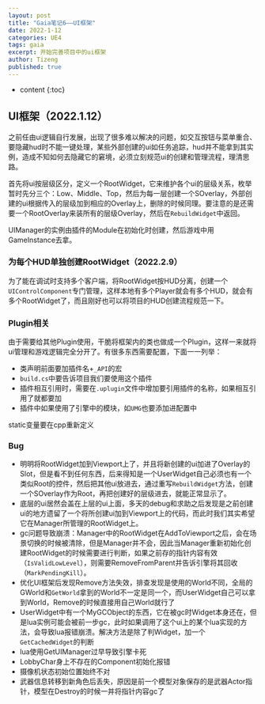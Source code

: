 ```yaml
---
layout: post
title: "Gaia笔记6——UI框架"
date: 2022-1-12
categories: UE4
tags: gaia
excerpt: 开始完善项目中的ui框架
author: Tizeng
published: true
---
```


* content
{:toc}

## UI框架（2022.1.12）

之前任由ui逻辑自行发展，出现了很多难以解决的问题，如交互按钮与菜单重合、要隐藏hud时不能一键处理，某些外部创建的ui如任务追踪，hud并不能拿到其实例，造成不知如何去隐藏它的窘境，必须立刻规范ui的创建和管理流程，理清思路。

首先将ui按层级区分，定义一个RootWidget，它来维护各个ui的层级关系，枚举暂时先分三个：Low、Middle、Top，然后为每一层创建一个SOverlay，外部创建的ui根据传入的层级加到相应的Overlay上，删除的时候同理。要注意的是还需要一个RootOverlay来装所有的层级Overlay，然后在`RebuildWidget`中返回。

UIManager的实例由插件的Module在初始化时创建，然后游戏中用GameInstance去拿。

### 为每个HUD单独创建RootWidget（2022.2.9）

为了能在调试时支持多个客户端，将RootWidget按HUD分离，创建一个`UIControlComponent`专门管理，这样本地有多个Player就会有多个HUD，就会有多个RootWidget了，而且刚好也可以将项目的HUD创建流程规范一下。

### Plugin相关

由于需要给其他Plugin使用，干脆将框架内的类也做成一个Plugin，这样一来就将ui管理和游戏逻辑完全分开了。有很多东西需要配置，下面一一列举：
- 类声明前面要加插件名+`_API`的宏
- `build.cs`中要告诉项目我们要使用这个插件
- 插件相互引用时，需要在`.uplugin`文件中增加要引用插件的名称，如果相互引用了就都要加
- 插件中如果使用了引擎中的模块，如`UMG`也要添加进配置中

static变量要在cpp重新定义

### Bug

* 明明将RootWidget加到Viewport上了，并且将新创建的ui加进了Overlay的Slot，但是看不到任何东西，后来得知是一个UserWidget自己必须也有一个类似Root的控件，然后把其他ui放进去，通过重写`RebuildWidget`方法，创建一个SOverlay作为Root，再把创建好的层级进去，就能正常显示了。
* 底层的ui居然会盖在上层的ui上面，多天的debug和求助之后发现是之前创建ui的地方遗留了一个将所创建ui加到Viewport上的代码，而此时我们其实希望它在Manager所管理的RootWidget上。
* gc问题导致崩溃：Manager中的RootWidget在AddToViewport之后，会在场景切换的时候被清除，但是Manager并不会，因此当Manager重新初始化创建RootWidget的时候需要进行判断，如果之前存的指针内容有效（`IsValidLowLevel`），则需要RemoveFromParent并告诉引擎将其回收（`MarkPendingKill`）。
* 优化UI框架后发现Remove方法失效，排查发现是使用的World不同，全局的GWorld和`GetWorld`拿到的World不一定是同一个，而UserWidget自己可以拿到World，Remove的时候直接用自己World就行了
* UserWidget中有一个MyGCObject的东西，它在被gc时Widget本身还在，但是lua实例可能会被前一步gc，此时如果调用了这个ui上的某个lua实现的方法，会导致lua报错崩溃。解决方法是除了判Widget，加一个`GetCachedWidget`的判断
* lua使用GetUIManager过早导致引擎卡死
* LobbyChar身上不存在的Component初始化报错
* 摄像机状态初始位置始终不对
* 武器信息转移到新角色后丢失，原因是前一个模型对象保存的是武器Actor指针，模型在Destroy的时候一并将指针内容gc了